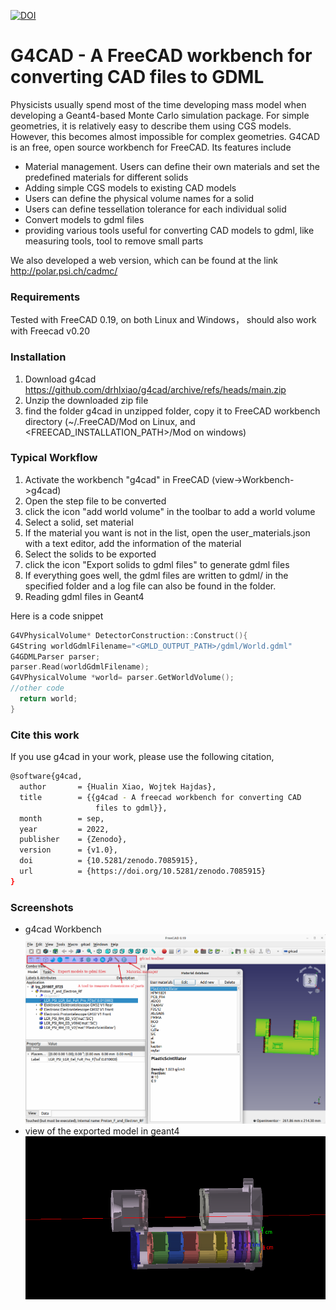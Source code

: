[![DOI](https://zenodo.org/badge/DOI/10.5281/zenodo.7085915.svg)](https://doi.org/10.5281/zenodo.7085915)
# G4CAD   - A FreeCAD workbench for converting CAD files to GDML 

Physicists usually spend most of the time developing mass model when developing a Geant4-based Monte Carlo simulation package. For simple geometries, it is relatively easy to describe them using CGS models. 
However, this becomes almost impossible for complex geometries. 
G4CAD is an free, open source workbench for FreeCAD. Its features include

* Material management.  Users can define their own materials and set the predefined materials for different solids 
* Adding simple CGS models to existing CAD models
* Users can define the physical volume names for a solid
* Users can define tessellation tolerance for each individual solid
* Convert models to gdml files
* providing various tools useful for converting CAD models to gdml, like  measuring tools, tool to remove small parts

We also developed a web version, which can be found at the link http://polar.psi.ch/cadmc/

### Requirements
 Tested with FreeCAD 0.19, on both Linux and Windows，  should also work with Freecad v0.20



### Installation
1) Download g4cad https://github.com/drhlxiao/g4cad/archive/refs/heads/main.zip
2) Unzip the downloaded zip file
3) find the folder g4cad in unzipped folder, copy it to FreeCAD workbench directory (~/.FreeCAD/Mod on Linux, and <FREECAD_INSTALLATION_PATH>/Mod on windows)



### Typical Workflow
1) Activate the workbench "g4cad" in FreeCAD (view->Workbench->g4cad)
2) Open the step file to be converted 
3) click the icon "add world volume" in the toolbar to add a world volume 
4) Select a solid, set material
5) If the material you want is not in the list, open the user_materials.json with a text editor, add the information of the material
6) Select the solids to be exported
7) click the icon "Export solids to gdml files" to generate gdml files
8) If everything goes well, the gdml files are written to gdml/ in the specified folder and a log file can also be found in the folder.  
9) Reading gdml files in Geant4

Here is a code snippet 
```cpp
G4VPhysicalVolume* DetectorConstruction::Construct(){
G4String worldGdmlFilename="<GMLD_OUTPUT_PATH>/gdml/World.gdml"
G4GDMLParser parser;
parser.Read(worldGdmlFilename);
G4VPhysicalVolume *world= parser.GetWorldVolume();     
//other code 
  return world;
}
 ```


### Cite this work
If you use g4cad in your work, please use the following citation,
```sh
@software{g4cad,
  author       = {Hualin Xiao, Wojtek Hajdas},
  title        = {{g4cad - A freecad workbench for converting CAD 
                   files to gdml}},
  month        = sep,
  year         = 2022,
  publisher    = {Zenodo},
  version      = {v1.0},
  doi          = {10.5281/zenodo.7085915},
  url          = {https://doi.org/10.5281/zenodo.7085915}
}
```

 ### Screenshots
 * g4cad Workbench
![g4cad workbench](./tests/g4cad.png)
 *  view of the exported model in geant4
![converted model in g4](./tests/model_in_g4.png  )


